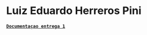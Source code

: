# Luiz Eduardo Herreros Pini

**[`Documentaçao entrega 1`](https://luizehp.github.io/cloud_project/)**
